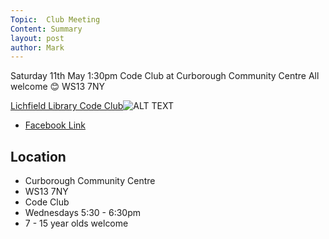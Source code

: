 ```yaml
---
Topic:  Club Meeting
Content: Summary
layout: post
author: Mark
---
```

Saturday 11th May 1:30pm
Code Club at
Curborough Community Centre
All welcome 😊
WS13 7NY

[Lichfield Library Code Club](https://www.facebook.com/events/691645394586602/)![ALT TEXT](https://scontent.fbhx6-1.fna.fbcdn.net/v/t1.6435-9/59552431_2025479090912514_5873953456200351744_n.jpg?stp=c229.0.502.502a_dst-jpg&_nc_cat=103&ccb=1-7&_nc_sid=b386c4&_nc_ohc=lrz3MkcpitIAX-FsTuL&_nc_ht=scontent.fbhx6-1.fna&edm=AKK4YLsEAAAA&oh=00_AfAhm4f0tS3AQYm89cg7lAEyxrTI6fuBidswZck4AYZemw&oe=654E3D24)

* [Facebook Link](https://www.facebook.com/1481985248595237/posts/2025475910912832/)

## Location

* Curborough Community Centre
* WS13 7NY
* Code Club
* Wednesdays 5:30 - 6:30pm
* 7 - 15 year olds welcome

